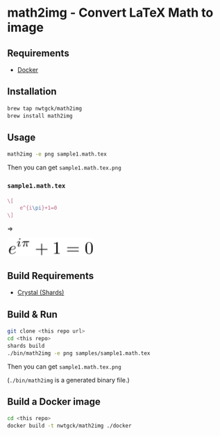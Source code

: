 # math2img - Convert LaTeX Math to image

## Requirements

* [Docker](https://www.docker.com/)

## Installation

```bash
brew tap nwtgck/math2img
brew install math2img
```


## Usage


```bash
math2img -e png sample1.math.tex
```
Then you can get `sample1.math.tex.png`

### `sample1.math.tex`

```tex
\[
    e^{i\pi}+1=0
\]
```
=>

<img src="demos/demo1.svg" width="200">

## Build Requirements

* [Crystal (Shards)](https://crystal-lang.org/)


## Build & Run

```bash
git clone <this repo url>
cd <this repo>
shards build
./bin/math2img -e png samples/sample1.math.tex
```

Then you can get `sample1.math.tex.png`

(`./bin/math2img` is a generated binary file.)


## Build a Docker image

```bash
cd <this repo>
docker build -t nwtgck/math2img ./docker
```